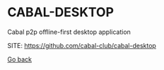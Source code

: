 # CABAL-DESKTOP
 
 Cabal p2p offline-first desktop application
 
 SITE: https://github.com/cabal-club/cabal-desktop

 [Go back](https://portable-linux-apps.github.io/apps.html)
